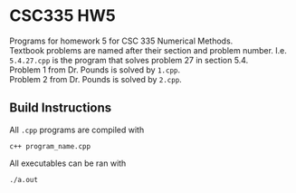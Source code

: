 # CSC335 HW5

Programs for homework 5 for CSC 335 Numerical Methods.  
Textbook problems are named after their section and problem number. I.e. `5.4.27.cpp` is the program that solves problem 27 in section 5.4.  
Problem 1 from Dr. Pounds is solved by `1.cpp`.  
Problem 2 from Dr. Pounds is solved by `2.cpp`.

## Build Instructions    
All `.cpp` programs are compiled with
```
c++ program_name.cpp
```  

All executables can be ran with
```
./a.out
```  
